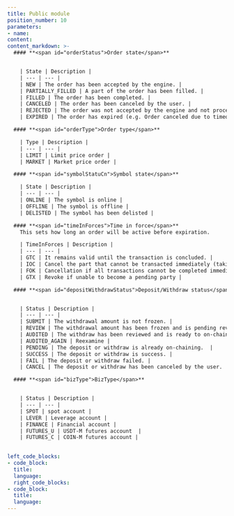 ```yaml
---
title: Public module
position_number: 10
parameters:
- name:
content:
content_markdown: >-
  #### **<span id="orderStatus">Order state</span>**


    | State | Description |
    | --- | --- |
    | NEW | The order has been accepted by the engine. |
    | PARTIALLY_FILLED | A part of the order has been filled. |
    | FILLED | The order has been completed. |
    | CANCELED | The order has been canceled by the user. |
    | REJECTED | The order was not accepted by the engine and not processed. |
    | EXPIRED | The order has expired (e.g. Order canceled due to timeout or canceled due to premium) |  

  #### **<span id="orderType">Order type</span>**

    | Type | Description |
    | --- | --- |
    | LIMIT | Limit price order |
    | MARKET | Market price order |

  #### **<span id="symbolStatuCn">Symbol state</span>**

    | State | Description |
    | --- | --- |
    | ONLINE | The symbol is online |
    | OFFLINE | The symbol is offline |
    | DELISTED | The symbol has been delisted |

  #### **<span id="timeInForces">Time in force</span>**
    This sets how long an order will be active before expiration.

    | TimeInForces | Description |
    | --- | --- |
    | GTC | It remains valid until the transaction is concluded. |
    | IOC | Cancel the part that cannot be transacted immediately (taking orders) |
    | FOK | Cancellation if all transactions cannot be completed immediately |
    | GTX | Revoke if unable to become a pending party |

  #### **<span id="depositWithdrawStatus">Deposit/Withdraw status</span>**


    | Status | Description |
    | --- | --- |
    | SUBMIT | The withdrawal amount is not frozen. |
    | REVIEW | The withdrawal amount has been frozen and is pending review. |
    | AUDITED | The withdraw has been reviewed and is ready to on-chaining. |
    | AUDITED_AGAIN | Reexamine |
    | PENDING | The deposit or withdraw is already on-chaining.  |
    | SUCCESS | The deposit or withdraw is success. |
    | FAIL | The deposit or withdraw failed. |
    | CANCEL | The deposit or withdraw has been canceled by the user. |

  #### **<span id="bizType">BizType</span>**


    | Status | Description |
    | --- | --- |
    | SPOT | spot account |
    | LEVER | Leverage account |
    | FINANCE | Financial account |
    | FUTURES_U | USDT-M futures account  |
    | FUTURES_C | COIN-M futures account |
  

left_code_blocks:
- code_block:
  title:
  language:
  right_code_blocks:
- code_block:
  title:
  language:
---
```



